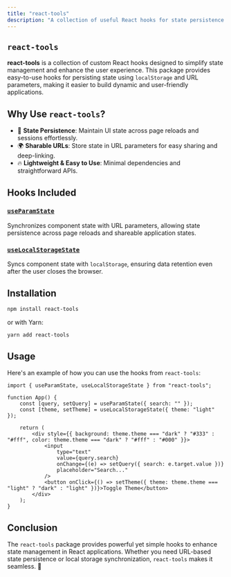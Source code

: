 ```yaml
---
title: "react-tools"
description: "A collection of useful React hooks for state persistence and UI enhancements."
---
```


## `react-tools`

**react-tools** is a collection of custom React hooks designed to simplify state management and enhance the user experience. This package provides easy-to-use hooks for persisting state using `localStorage` and URL parameters, making it easier to build dynamic and user-friendly applications.

## **Why Use `react-tools`?**
- 🚀 **State Persistence**: Maintain UI state across page reloads and sessions effortlessly.
- 🌍 **Sharable URLs**: Store state in URL parameters for easy sharing and deep-linking.
- 🔥 **Lightweight & Easy to Use**: Minimal dependencies and straightforward APIs.

## **Hooks Included**

### [`useParamState`](./use_param_state_hook)
Synchronizes component state with URL parameters, allowing state persistence across page reloads and shareable application states.

### [`useLocalStorageState`](./use_local_storage_state_hook)
Syncs component state with `localStorage`, ensuring data retention even after the user closes the browser.

## **Installation**
```sh
npm install react-tools
```

or with Yarn:
```sh
yarn add react-tools
```

## **Usage**
Here's an example of how you can use the hooks from `react-tools`:

```tsx
import { useParamState, useLocalStorageState } from "react-tools";

function App() {
    const [query, setQuery] = useParamState({ search: "" });
    const [theme, setTheme] = useLocalStorageState({ theme: "light" });

    return (
        <div style={{ background: theme.theme === "dark" ? "#333" : "#fff", color: theme.theme === "dark" ? "#fff" : "#000" }}>
            <input
                type="text"
                value={query.search}
                onChange={(e) => setQuery({ search: e.target.value })}
                placeholder="Search..."
            />
            <button onClick={() => setTheme({ theme: theme.theme === "light" ? "dark" : "light" })}>Toggle Theme</button>
        </div>
    );
}
```

## **Conclusion**
The `react-tools` package provides powerful yet simple hooks to enhance state management in React applications. Whether you need URL-based state persistence or local storage synchronization, `react-tools` makes it seamless. 🚀
